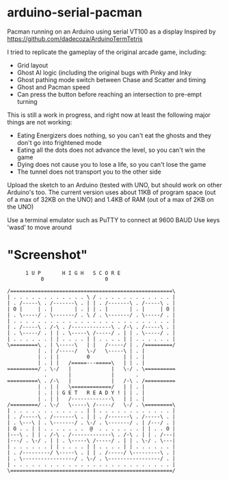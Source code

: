 # arduino-serial-pacman
Pacman running on an Arduino using serial VT100 as a display
Inspired by https://github.com/dadecoza/ArduinoTermTetris

I tried to replicate the gameplay of the original arcade game, including:
  - Grid layout
  - Ghost AI logic (including the original bugs with Pinky and Inky
  - Ghost pathing mode switch between Chase and Scatter and timing
  - Ghost and Pacman speed
  - Can press the button before reaching an intersection to pre-empt turning
  
This is still a work in progress, and right now at least the following major things are not working:
- Eating Energizers does nothing, so you can't eat the ghosts and they don't go into frightened mode
- Eating all the dots does not advance the level, so you can't win the game
- Dying does not cause you to lose a life, so you can't lose the game
- The tunnel does not transport you to the other side

Upload the sketch to an Arduino (tested with UNO, but should work on other Arduino's too.
The current version uses about 11KB of program space (out of a max of 32KB on the UNO) and 1.4KB of RAM (out of a max of 2KB on the UNO)

Use a terminal emulator such as PuTTY to connect at 9600 BAUD
Use keys 'wasd' to move around

# "Screenshot"

          1 U P       H I G H   S C O R E
               0                    0
    
    /=====================================================\
    | . . . . . . . . . . . . \ / . . . . . . . . . . . . |
    | . /-----\ . /-------\ . | | . /-------\ . /-----\ . |
    | O |     | . |       | . | | . |       | . |     | O |
    | . \-----/ . \-------/ . \ / . \-------/ . \-----/ . |
    | . . . . . . . . . . . . . . . . . . . . . . . . . . |
    | . /-----\ . /-\ . /-------------\ . /-\ . /-----\ . |
    | . \-----/ . | | . \-----\ /-----/ . | | . \-----/ . |
    | . . . . . . | | . . . . | | . . . . | | . . . . . . |
    \=========\ . | \-----\   | |   /-----/ | . /=========/
              | . | /-----/   \-/   \-----\ | . |
              | . | |         0           | | . |
              | . | |   /=====---=====\   | | . |
    ==========/ . \-/   |             |   \-/ . \==========
                .       |             |       .
    ==========\ . /-\   |             |   /-\ . /==========
              | . | |   \=============/   | | . |
              | . | | G E T   R E A D Y ! | | . |
              | . | |   /-------------\   | | . |
    /=========/ . \-/   \-----\ /-----/   \-/ . \=========\
    | . . . . . . . . . . . . | | . . . . . . . . . . . . |
    | . /-----\ . /-------\ . | | . /-------\ . /-----\ . |
    | . \---\ | . \-------/ . \-/ . \-------/ . | /---/ . |
    | O . . | | . . . . . . .  @  . . . . . . . | | . . O |
    |---\ . | | . /-\ . /-------------\ . /-\ . | | . /---|
    |---/ . \-/ . | | . \-----\ /-----/ . | | . \-/ . \---|
    | . . . . . . | | . . . . | | . . . . | | . . . . . . |
    | . /---------/ \-----\ . | | . /-----/ \---------\ . |
    | . \-----------------/ . \-/ . \-----------------/ . |
    | . . . . . . . . . . . . . . . . . . . . . . . . . . |
    \=====================================================/






